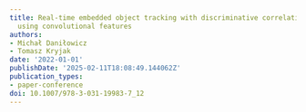 ```yaml
---
title: Real-time embedded object tracking with discriminative correlation filters
  using convolutional features
authors:
- Michał Daniłowicz
- Tomasz Kryjak
date: '2022-01-01'
publishDate: '2025-02-11T18:08:49.144062Z'
publication_types:
- paper-conference
doi: 10.1007/978-3-031-19983-7_12
---
```

